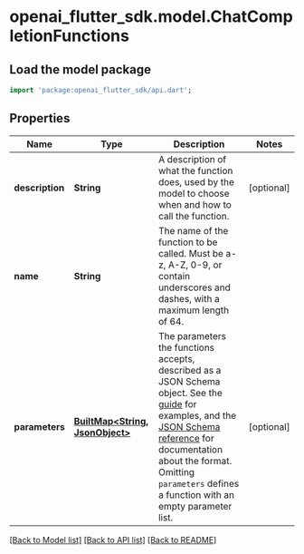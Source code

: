 # openai_flutter_sdk.model.ChatCompletionFunctions

## Load the model package
```dart
import 'package:openai_flutter_sdk/api.dart';
```

## Properties
Name | Type | Description | Notes
------------ | ------------- | ------------- | -------------
**description** | **String** | A description of what the function does, used by the model to choose when and how to call the function. | [optional] 
**name** | **String** | The name of the function to be called. Must be a-z, A-Z, 0-9, or contain underscores and dashes, with a maximum length of 64. | 
**parameters** | [**BuiltMap&lt;String, JsonObject&gt;**](JsonObject.md) | The parameters the functions accepts, described as a JSON Schema object. See the [guide](/docs/guides/function-calling) for examples, and the [JSON Schema reference](https://json-schema.org/understanding-json-schema/) for documentation about the format.   Omitting `parameters` defines a function with an empty parameter list. | [optional] 

[[Back to Model list]](../README.md#documentation-for-models) [[Back to API list]](../README.md#documentation-for-api-endpoints) [[Back to README]](../README.md)


